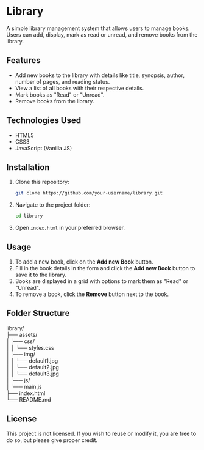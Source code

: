 # Library

A simple library management system that allows users to manage books. Users can add, display, mark as read or unread, and remove books from the library.

## Features

- Add new books to the library with details like title, synopsis, author, number of pages, and reading status.
- View a list of all books with their respective details.
- Mark books as "Read" or "Unread".
- Remove books from the library.

## Technologies Used

- HTML5
- CSS3
- JavaScript (Vanilla JS)

## Installation

1. Clone this repository:

   ```bash
   git clone https://github.com/your-username/library.git
   ```

2. Navigate to the project folder:

   ```bash
   cd library
   ```

3. Open `index.html` in your preferred browser.

## Usage

1. To add a new book, click on the **Add new Book** button.
2. Fill in the book details in the form and click the **Add new Book** button to save it to the library.
3. Books are displayed in a grid with options to mark them as "Read" or "Unread".
4. To remove a book, click the **Remove** button next to the book.

## Folder Structure

library/  
├── assets/  
│   ├── css/  
│   │   └── styles.css  
│   ├── img/  
│   │   └── default1.jpg  
│   │   └── default2.jpg  
│   │   └── default3.jpg  
│   └── js/  
│       └── main.js  
├── index.html  
└── README.md

## License

This project is not licensed. If you wish to reuse or modify it, you are free to do so, but please give proper credit.
